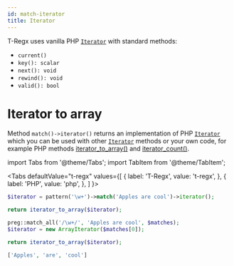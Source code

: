 ```yaml
---
id: match-iterator
title: Iterator
---
```


T-Regx uses vanilla PHP [`Iterator`][1] with standard methods:

 - `current()`
 - `key(): scalar`
 - `next(): void`
 - `rewind(): void`
 - `valid(): bool`

# Iterator to array

Method `match()->iterator()` returns an implementation of PHP [`Iterator`][1]
which you can be used with other [`Iterator`][1] methods or your own code, for example PHP methods 
[iterator_to_array()](https://www.php.net/manual/en/function.iterator-to-array.php) and
[iterator_count()](https://www.php.net/manual/en/function.iterator-count.php).

import Tabs from '@theme/Tabs';
import TabItem from '@theme/TabItem';

<Tabs
  defaultValue="t-regx"
  values={[
    { label: 'T-Regx', value: 't-regx', },
    { label: 'PHP', value: 'php', },
  ]
}>
<TabItem value="t-regx">

```php
$iterator = pattern('\w+')->match('Apples are cool')->iterator();

return iterator_to_array($iterator);
```

</TabItem>
<TabItem value="php">

```php
preg::match_all('/\w+/', 'Apples are cool', $matches);
$iterator = new ArrayIterator($matches[0]);

return iterator_to_array($iterator);
```

</TabItem>
</Tabs>

<!--Result-Value-->

```php
['Apples', 'are', 'cool']
```

[1]:https://www.php.net/manual/en/class.iterator.php